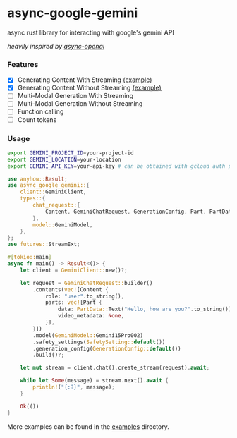 # async-google-gemini

async rust library for interacting with google's gemini API

*heavily inspired by [async-openai](https://github.com/64bit/async-openai)*

### Features

- [x] Generating Content With Streaming [(example)](examples/chat-stream)
- [x] Generating Content Without Streaming [(example)](examples/chat)
- [ ] Multi-Modal Generation With Streaming
- [ ] Multi-Modal Generation Without Streaming
- [ ] Function calling
- [ ] Count tokens

### Usage

```bash
export GEMINI_PROJECT_ID=your-project-id
export GEMINI_LOCATION=your-location
export GEMINI_API_KEY=your-api-key # can be obtained with gcloud auth print access_token
```

```rust
use anyhow::Result;
use async_google_gemini::{
    client::GeminiClient,
    types::{
        chat_request::{
            Content, GeminiChatRequest, GenerationConfig, Part, PartData, SafetySetting,
        },
        model::GeminiModel,
    },
};
use futures::StreamExt;

#[tokio::main]
async fn main() -> Result<()> {
    let client = GeminiClient::new()?;

    let request = GeminiChatRequest::builder()
        .contents(vec![Content {
            role: "user".to_string(),
            parts: vec![Part {
                data: PartData::Text("Hello, how are you?".to_string()),
                video_metadata: None,
            }],
        }])
        .model(GeminiModel::Gemini15Pro002)
        .safety_settings(SafetySetting::default())
        .generation_config(GenerationConfig::default())
        .build()?;

    let mut stream = client.chat().create_stream(request).await;

    while let Some(message) = stream.next().await {
        println!("{:?}", message);
    }

    Ok(())
}

```

More examples can be found in the [examples](examples) directory.


